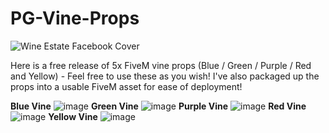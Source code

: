 # PG-Vine-Props
![Wine Estate Facebook Cover](https://github.com/PrivateGiles/PG-Vine-Props/assets/56416493/53ed2193-ed82-4547-8226-8de4b3741e9a)


Here is a free release of 5x FiveM vine props (Blue / Green / Purple / Red and Yellow) - Feel free to use these as you wish! 
I've also packaged up the props into a usable FiveM asset for ease of deployment! 


**Blue Vine**
![image](https://github.com/PrivateGiles/PG-Vine-Props/assets/56416493/d39c1c9f-8498-4808-a5d1-a0b34e562a57)
**Green Vine**
![image](https://github.com/PrivateGiles/PG-Vine-Props/assets/56416493/6523eec1-19b2-4de6-ae01-60dec8366c42)
**Purple Vine**
![image](https://github.com/PrivateGiles/PG-Vine-Props/assets/56416493/0ffb1e22-a4c3-4062-8f90-baac3659e7b4)
**Red Vine**
![image](https://github.com/PrivateGiles/PG-Vine-Props/assets/56416493/c5947e3e-7fe0-43b5-81b5-fe203bae2708)
**Yellow Vine**
![image](https://github.com/PrivateGiles/PG-Vine-Props/assets/56416493/f6e1b0a9-218a-4069-968a-2d310350b9e5)




